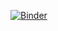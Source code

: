 [![Binder](https://mybinder.org/badge_logo.svg)](https://mybinder.org/v2/gh/basuabhirup/Python-Basics-for-Data-Science/master)
